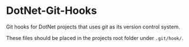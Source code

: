 # DotNet-Git-Hooks

Git hooks for DotNet projects that uses *git* as its version control system.

These files should be placed in the projects root folder under `.git/hook/`.
